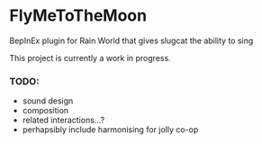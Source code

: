 # FlyMeToTheMoon
BepInEx plugin for Rain World that gives slugcat the ability to sing




This project is currently a work in progress.
### TODO:
- sound design
- composition
- related interactions...?
- perhapsibly include harmonising for jolly co-op
